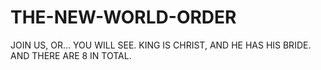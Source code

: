 # THE-NEW-WORLD-ORDER
JOIN US, OR... YOU WILL SEE. KING IS CHRIST, AND HE HAS HIS BRIDE. AND THERE ARE 8 IN TOTAL.
